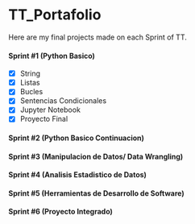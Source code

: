 # TT_Portafolio
Here are my final projects made on each Sprint of TT.

#### Sprint #1 (Python Basico)
- [x] String
- [X] Listas
- [X] Bucles
- [X] Sentencias Condicionales
- [X] Jupyter Notebook
- [X] Proyecto Final

#### Sprint #2 (Python Basico Continuacion)

#### Sprint #3 (Manipulacion de Datos/ Data Wrangling)

#### Sprint #4 (Analisis Estadistico de Datos)

#### Sprint #5 (Herramientas de Desarrollo de Software)

#### Sprint #6 (Proyecto Integrado)



